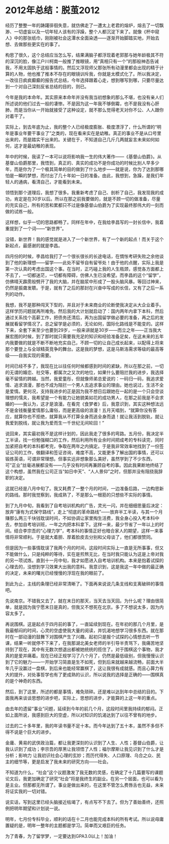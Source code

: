 # 2012年总结：脱茧2012

经历了整整一年的踌躇徘徊失意，就仿佛走了一遭太上老君的熔炉，熔去了一切飘渺、一切虚妄以及一切年轻人该有的浮躁，整个人都沉淀下来了。就像《杯中窥人》中的那张纸巾，刚刚被社会这潭水全面染透——逐渐开始脚踏实地，开始去想、去做那些更实在的事了。

构思了很久，这个总结应当怎么写，结果满脑子都浮现着老郭那与她年龄极其不符的深沉的脸，像江户川柯南一般推了推眼镜，用“真相只有一个”的那般神态告诫我，不用太固执于这般事情的。然后又浮现师父那张所有动漫里都会出现的精于计算的人物，他也推了推本不存在的眼镜训斥我，你就是太模式化了。所以我决定，一改往日疯疯癫癫的报告式总结，今年选择跟着心走，想到哪写到哪，只要尽量达到一个对自己深刻反省总结的目的，则已。

今年是我的本命年。其实原来本命年并没有我当初想象的那么不堪，也没有亲人们所述说的他们过去一般的凄惨。不是因为这一年我不够倒霉，也不是我没有心肝肺，而是当你从一开始就接受了这种设定，就不那么觉得老天对你不公、人人跟你对着干了。

实际上，到去年底为止，我的整个人已经极度膨胀、极度漂浮了，什么所谓的“明年是事业年要干事业了”之类的，现在看来实在是幼稚。真正的事业不是从口号里出来的，而是踏实干出来的。关键在于，不知道自己几斤几两就妄言未来如何如何，这才是最幼稚的表现。

年中的时候，我读了一本可以说将影响我一生的伟大著作——《基督山伯爵》。从基督山伯爵那里，我悟到，真正的、真实的成功不是你成功的时候比别人早多少年，而是你为了一个极其简单的目的做到了什么地步——就是说，你为了达到那哪怕是一瞬的梦想，而付出了几十年如一日的准备。由此，我想到，急躁，是我们年轻人的通病，看清自己，才能看到未来。

领悟到那个道理后，我想了很多。我重新考虑了自己、剖析了自己，我发现我的成功，肯定是在30岁以后。所以在那之前我要做的，就是不顾一切的做准备，尽量的充实自己，所有的苦和累都只不过是像基督山伯爵为了实现最终那伟大的一刻而做的试练一般。

这样想，似乎一切的思路都畅了。同样在年中，在我给李昌写的一封长信中，我着重提到了一个词——“新世界”。

没错，新世界！我的感觉就是进入了一个新世界，有了一个新的起点！而关于这个新起点，最感谢的就是李昌。

四月份的时候，李昌给我打了一个很长很长的长途电话，在惆怅考研失败之余他谈到了他的新理想——留学——此处不留爷自有留爷处！由于他的点醒，实际上我是第一次认真的考虑出国这个事。在当时，正巧碰上我的人生瓶颈，感觉各方面都上不去了，一切都迷茫，一切都有障碍，仿佛人生已没希望。而李昌的这个“留学”，仿佛晴天霹雳般劈开了我的大脑，并在脑浆中形成了一股头脑风暴。等回过神来，仍然是振聋发聩。于是，就有了之后的那封在兴奋中写成的长信，又有了之后一系列的动作。

我想，我不是那种闯天下型的，并且对于未来商业的论断使我决定从大企业着手。这样学历问题就再所难免。然后我的大计划就启动了：国内两年内拿下本科，然后通过关系找个高薪工作，把债务还清后，再为出国留学做必要的准备，再之后的发展就看留学情况了。总之留学是必须的，无论如何，国际化路线是不能变的。这样下来，全套下来至少也要到29岁，一般来讲就是30岁——而立之年——正当我大展宏图的时候，到了那时就只需要我充足的知识和经验准备足矣，在这未来的五年内我要做的就是不断不断地充实自己，不顾一切的让自己成长起来，以配得上将来那个要登上与全球精英竞争的舞台。这是我的梦想，这是马斯洛需求等级的最高等级——自我实现的需要。

时间已经不多了，我现在比以往任何时候都感到时间的紧缺，所以在那之前，一切的无谓的婚恋、社交等，都属次之又次的地位，如果什么要阻拦我的进步，我选择毫不留情的跨越。当然，我爱童彤，但就像师弟总爱说的：一码归一码，我追求爱情、追求浪漫，那也不成为阻拦一个男人去追求事业的理由。她也说过，生活不全是爱情。更何况，支持我进步的正是因为我不想日后跟她在一起的是一个只会空谈理想的懦夫，我希望是一个有能力让她貌美如花的成功男人，在那之前我是不会求婚的——我认为，这才是浪漫。在看完《食梦者》后，我意识到，其实这种想法远不是金钱衡量爱情那么庸俗，而是更高级的浪漫！五月天唱到，“就算你没有答应，就算你也不拒绝，就算我从不打算全身而逃全身而退！就让我活到脱轨，就让我爱到脱线，就让我为爱而生一千世纪无间轮回！”

说回来，其实最初我不是这样计划的，因此我走了很多的弯路。五月份，我决定半工半读，找一份勉强糊口的工作，然后利用所有业余时间把成考的专科读完，同时加紧把自考的本科都考完，争取在两年之内搞定。于是我非常效率地找到了一份签证公司的工作，做翻译和签证咨询，难度不高，又能更多了解出国的事情，还可以锻炼英语，可谓非常理想。但事实远非想象那么美好，虽然学到了不少东西，可“正业”丝毫进展都没有——几乎没有时间再兼顾自考的事。因此我果断地终结了这个构想，虽然我在公司正当“如日中天”、“人人景仰”之时，但那并没有阻挠我辞职的决定。

这就已经是八月中旬了。我又耗费了一整个月的时间，一边准备后路，一边构思新的路线。那时我觉察到，我成熟了，不是那么一根筋的只想些不实际的事情。

到了九月中旬，我看到了自考培训机构的广告，灵光一闪，并在细细思量后决定：放弃“康有为式保守路线”，走上“彻底的革命路线”——放弃半工半读，与其一个月赚那么两三千块钱耽误时间，不如协调让家里掏生活费，我全身心投入考本科中去，参加自考培训班，一年之内把本科拿下。这样一来，最少节省了一年以上的时间。结合李宗吾的“心理力学”，考本科的事情正好也暗合家人的期望，这样一来事情将非常顺利。于是就大着胆、厚着脸皮去分别和父母谈了，他们都很赞同。

但是因为一些事情耽误了我两个月的时间，这段时间实际上一直是无所事事，但又不能做什么，只是纯粹的等待，实在是煎熬无比，在当时我只能认为这是上帝对我的另一项试炼。直到十一月中旬，我才如愿进入自考培训机构。本来是抱着试探的心理去的，没想到学习效果大出我的意料。我意识到，这是我这一年中做的最正确的决定，未来的曙光已经慢慢的浮现在我的眼前了。

到此为止，主线的条理已经非常清晰了。下面再来说说几条支线和支离破碎的事情吧。

先说南京。不错我又去了，就在末日的那天，当天去当天回。为什么呢？理由很简单，就是因为我宁愿末日是真的，但我又不想死在北京。多了不想说太多，因为内容太多了。

再说围棋。这是起点于四月前的事了，一直延续到现在。在年初的那几个月里，是我最郁闷的时间，心灵的空虚使我大量的阅读，并饥渴地想学习很多东西。就在那时在一部动漫的鼓舞下对围棋产生了兴趣。起初只是报个试探的心情想去听一节课，结果一听就停不下来了，在我那湖北美女老师的半引导半责骂下，我痛苦地坚持到了现在，其中有无数次想退出都被她统统的揽住了。对于围棋这个事物，我才真的是爱并痛着。现在已经正规学习了八个月了，仍然是最低级别，但我慢慢认识到了它的魅力——一开始学习简直是生不如死，但到后来就越来越流畅，前面大半年几乎没赢过一盘棋，到后来也能经常赢棋了，这让我很有成就感。而且心算力有大的提升，对处事哲学也有了更成熟的认识，所以说我的选择是正确的——围棋真的是个神奇的东西。

然后，到了这里，所述的都是事情，难免琐碎。还是难以达到年中总结的目的。下面我再来谈谈思想的进步吧，实际上，思想的进步，才能算的上这一年的重点。

由去年的遗留“事业”问题，延续到今年的前几个月，这段时间里我持续的郁闷。正如上面所说，我感到巨大的空虚，所以对知识的饥渴达到了以往不曾有的地步。

过去的二十多年里，我的年读书量不足十本。而今年达到了五十本，虽然不多但不得不说是个巨大的进步。

金庸、黄易的武侠政治篇，都让我更深刻的认识到了人生、人性；基督山伯爵，让我认识到了成功；李宗吾的厚黑让我领悟了人性；福尔摩斯让我见识到了什么才是分析；影响力 让我初识社会心理的玄妙；而历代得失、人口原理、乌合之众、民主的细节等，更是启发了我未来的研究方向——社会。

不知道为什么，“社会”这个议题激发了我无数的灵感，在确定了十几篇要写的课题论文后，我更加确定了研究“社会”将是我终生的副业。在另一个层面，也可以看为是主业。但那都无所谓了。事业是做出来的，在这里不管怎么费唇舌也无益，未来将证实我的一切对错。


说实话，写到这里已经头脑接近枯竭了，有点写不下去了。但为了善始善终，还照例把明年期望和计划说一说。

明年，七月份专科毕业，顺利的话在十二月也能完成本科的所有考试。所以说毋庸置疑的是，明年一整年的主题都是学习。简单而又艰巨的任务。

为了青春，为了留学梦，一定要达到GPA3.0以上！加油！